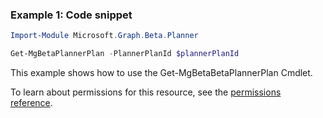 ### Example 1: Code snippet

```powershellImport-Module Microsoft.Graph.Beta.Planner

Get-MgBetaPlannerPlan -PlannerPlanId $plannerPlanId
```
This example shows how to use the Get-MgBetaBetaPlannerPlan Cmdlet.
To learn about permissions for this resource, see the [permissions reference](/graph/permissions-reference).

